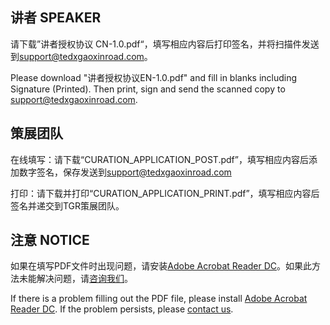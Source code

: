 ## 讲者 SPEAKER

请下载”讲者授权协议 CN-1.0.pdf“，填写相应内容后打印签名，并将扫描件发送到[support@tedxgaoxinroad.com](mailto:support@tedxgaoxinroad.com)。

Please download "讲者授权协议EN-1.0.pdf" and fill in blanks including Signature (Printed). Then print, sign and send the scanned copy to [support@tedxgaoxinroad.com](mailto:support@tedxgaoxinroad.com).

## 策展团队

在线填写：请下载“CURATION_APPLICATION_POST.pdf”，填写相应内容后添加数字签名，保存发送到[support@tedxgaoxinroad.com](mailto:support@tedxgaoxinroad.com)

打印：请下载并打印“CURATION_APPLICATION_PRINT.pdf”，填写相应内容后签名并递交到TGR策展团队。

## 注意 NOTICE

如果在填写PDF文件时出现问题，请安装[Adobe Acrobat Reader DC](https://get.adobe.com/cn/reader/)。如果此方法未能解决问题，请[咨询我们](mailto:support@tedxgaoxinroad.com)。

If there is a problem filling out the PDF file, please install [Adobe Acrobat Reader DC](https://get.adobe.com/cn/reader/). If the problem persists, please [contact us](mailto:support@tedxgaoxinroad.com).